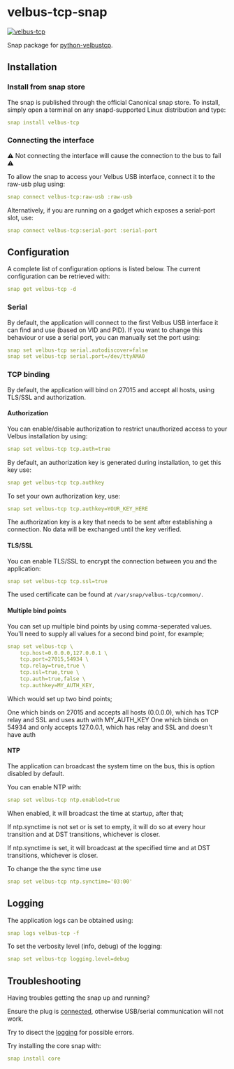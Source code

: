 # velbus-tcp-snap

[![velbus-tcp](https://snapcraft.io/velbus-tcp/badge.svg)](https://snapcraft.io/velbus-tcp)

Snap package for [python-velbustcp](https://github.com/velbus/python-velbustcp).

## Installation

### Install from snap store

The snap is published through the official Canonical snap store. To install, simply open a terminal on any snapd-supported Linux distribution and type:

```yaml
snap install velbus-tcp
```

### Connecting the interface

:warning: Not connecting the interface will cause the connection to the bus to fail :warning:

To allow the snap to access your Velbus USB interface, connect it to the raw-usb plug using:

```yaml
snap connect velbus-tcp:raw-usb :raw-usb
```

Alternatively, if you are running on a gadget which exposes a serial-port slot, use:

```yaml
snap connect velbus-tcp:serial-port :serial-port
```

## Configuration

A complete list of configuration options is listed below. The current configuration can be retrieved with:

```yaml
snap get velbus-tcp -d
```

### Serial

By default, the application will connect to the first Velbus USB interface it can find and use (based on VID and PID). If you want to change this behaviour or use a serial port, you can manually set the port using:

```yaml
snap set velbus-tcp serial.autodiscover=false  
snap set velbus-tcp serial.port=/dev/ttyAMA0
```

### TCP binding

By default, the application will bind on 27015 and accept all hosts, using TLS/SSL and authorization.

#### Authorization

You can enable/disable authorization to restrict unauthorized access to your Velbus installation by using:

```yaml
snap set velbus-tcp tcp.auth=true
```

By default, an authorization key is generated during installation, to get this key use:

```yaml
snap get velbus-tcp tcp.authkey
```

To set your own authorization key, use:

```yaml
snap set velbus-tcp tcp.authkey=YOUR_KEY_HERE
```

The authorization key is a key that needs to be sent after establishing a connection. No data will be exchanged until the key verified.

#### TLS/SSL

You can enable TLS/SSL to encrypt the connection between you and the application:

```yaml
snap set velbus-tcp tcp.ssl=true
```

The used certificate can be found at `/var/snap/velbus-tcp/common/`.

#### Multiple bind points

You can set up multiple bind points by using comma-seperated values. You'll need to supply all values for a second bind point, for example;

```yaml
snap set velbus-tcp \
    tcp.host=0.0.0.0,127.0.0.1 \
    tcp.port=27015,54934 \
    tcp.relay=true,true \
    tcp.ssl=true,true \
    tcp.auth=true,false \
    tcp.authkey=MY_AUTH_KEY,
```

Which would set up two bind points;

One which binds on 27015 and accepts all hosts (0.0.0.0), which has TCP relay and SSL and uses auth with MY_AUTH_KEY
One which binds on 54934 and only accepts 127.0.0.1, which has relay and SSL and doesn't have auth

#### NTP

The application can broadcast the system time on the bus, this is option disabled by default.

You can enable NTP with:

```yaml
snap set velbus-tcp ntp.enabled=true
```

When enabled, it will broadcast the time at startup, after that;

If ntp.synctime is not set or is set to empty, it will do so at every hour transition and at DST transitions, whichever is closer.

If ntp.synctime is set, it will broadcast at the specified time and at DST transitions, whichever is closer.

To change the the sync time use

```yaml
snap set velbus-tcp ntp.synctime='03:00'
```

## Logging

The application logs can be obtained using:

```yaml
snap logs velbus-tcp -f
```

To set the verbosity level (info, debug) of the logging:

```yaml
snap set velbus-tcp logging.level=debug
```

## Troubleshooting

Having troubles getting the snap up and running?

Ensure the plug is [connected](#Connecting-the-plugs), otherwise USB/serial communication will not work.

Try to disect the [logging](#Logging) for possible errors.

Try installing the core snap with:

```yaml
snap install core
```